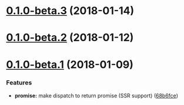 <a name="0.1.0-beta.3"></a>
# [0.1.0-beta.3](https://github.com/hk-labs/redux-http-request-middleware/compare/v0.1.0-beta.2...v0.1.0-beta.3) (2018-01-14)

<a name="0.1.0-beta.2"></a>
# [0.1.0-beta.2](https://github.com/hk-labs/redux-http-request-middleware/compare/v0.1.0-beta.1...v0.1.0-beta.2) (2018-01-12)

<a name="0.1.0-beta.1"></a>
# [0.1.0-beta.1](https://github.com/hk-labs/redux-http-request-middleware/compare/68b6fce...v0.1.0-beta.1) (2018-01-09)

### Features

* **promise:** make dispatch to return promise (SSR support) ([68b6fce](https://github.com/hk-labs/redux-http-request-middleware/commit/68b6fce))
